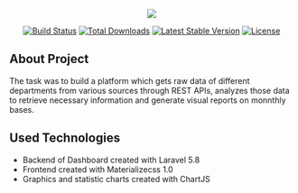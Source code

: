 <p align="center"><img src="https://laravel.com/assets/img/components/logo-laravel.svg"></p>

<p align="center">
<a href="https://travis-ci.org/laravel/framework"><img src="https://travis-ci.org/laravel/framework.svg" alt="Build Status"></a>
<a href="https://packagist.org/packages/laravel/framework"><img src="https://poser.pugx.org/laravel/framework/d/total.svg" alt="Total Downloads"></a>
<a href="https://packagist.org/packages/laravel/framework"><img src="https://poser.pugx.org/laravel/framework/v/stable.svg" alt="Latest Stable Version"></a>
<a href="https://packagist.org/packages/laravel/framework"><img src="https://poser.pugx.org/laravel/framework/license.svg" alt="License"></a>
</p>

## About Project

The task was to build a platform which gets raw data of different departments from various sources through REST APIs, analyzes those data to retrieve necessary information and generate visual reports on monnthly bases. 

## Used Technologies
<ul>
    <li>Backend of Dashboard created with Laravel 5.8</li>
    <li>Frontend created with Materializecss 1.0</li>
    <li>Graphics and statistic charts created with ChartJS</li>
</ul>
